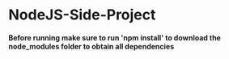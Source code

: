 # NodeJS-Side-Project
#### Before running make sure to run 'npm install' to download the node_modules folder to obtain all dependencies
